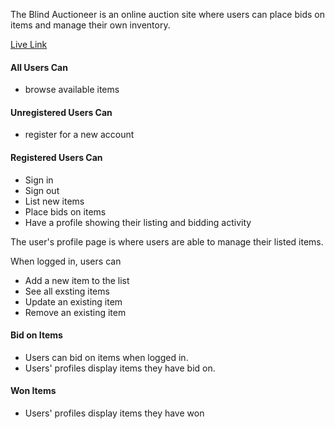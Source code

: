 The Blind Auctioneer is an online auction site where users can place bids on items and manage their own inventory. 

[Live Link](https://auctionsite.herokuapp.com/)

#### All Users Can

- browse available items

#### Unregistered Users Can

- register for a new account

#### Registered Users Can

- Sign in
- Sign out
- List new items
- Place bids on items
- Have a profile showing their listing and bidding activity

The user's profile page is where users are able to manage their listed items.

When logged in, users can

* Add a new item to the list
* See all exsting items
* Update an existing item
* Remove an existing item

#### Bid on Items

* Users can bid on items when logged in. 
* Users' profiles display items they have bid on.

#### Won Items

* Users' profiles display items they have won


